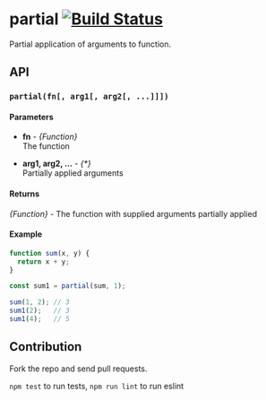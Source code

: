 # partial [![Build Status](https://travis-ci.org/Nexxa/partial.svg?branch=master)](https://travis-ci.org/Nexxa/partial)

Partial application of arguments to function.

## API

### `partial(fn[, arg1[, arg2[, ...]]])`

#### Parameters

* **fn** - *{Function}*
  <br/> The function

* **arg1, arg2, ...** - _{\*}_
  <br/> Partially applied arguments

#### Returns

*{Function}* - The function with supplied arguments partially applied

#### Example

```javascript
function sum(x, y) {
  return x + y;
}

const sum1 = partial(sum, 1);

sum(1, 2); // 3
sum1(2);   // 3
sum1(4);   // 5
```

## Contribution

Fork the repo and send pull requests.

`npm test` to run tests, `npm run lint` to run eslint
